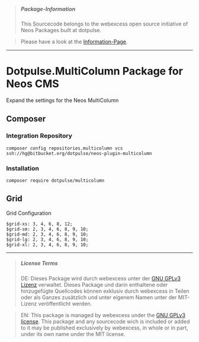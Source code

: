 > ##### Package-Information
> This Sourcecode belongs to the webexcess open source initiative of Neos Packages built at dotpulse.

> Please have a look at the [Information-Page](https://webexcess.github.io/open-source-initiative/).
* * *

# Dotpulse.MultiColumn Package for Neos CMS #

Expand the settings for the Neos MultiColumn

## Composer

### Integration Repository
```
composer config repositories.multicolumn vcs ssh://hg@bitbucket.org/dotpulse/neos-plugin-multicolumn
```

### Installation
```
composer require dotpulse/multicolumn
```

## Grid

Grid Configuration

```
$grid-xs: 3, 4, 6, 8, 12;
$grid-sm: 2, 3, 4, 6, 8, 9, 10;
$grid-md: 2, 3, 4, 6, 8, 9, 10;
$grid-lg: 2, 3, 4, 6, 8, 9, 10;
$grid-xl: 2, 3, 4, 6, 8, 9, 10;
```
* * *
> ##### License Terms
> DE: Dieses Package wird durch webexcess unter der [GNU GPLv3 Lizenz](https://choosealicense.com/licenses/gpl-3.0/) verwaltet. Dieses Package und darin enthaltene oder hinzugefügte Quellcodes können exklusiv durch webexcess in Teilen oder als Ganzes zusätzlich und unter eigenem Namen unter der MIT-Lizenz veröffentlicht werden.

> EN: This package is managed by webexcess under the [GNU GPLv3 license](https://choosealicense.com/licenses/gpl-3.0/). This package and any sourcecode wich is included or added to it may be published exclusively by webexcess, in whole or in part, under its own name under the MIT license.

